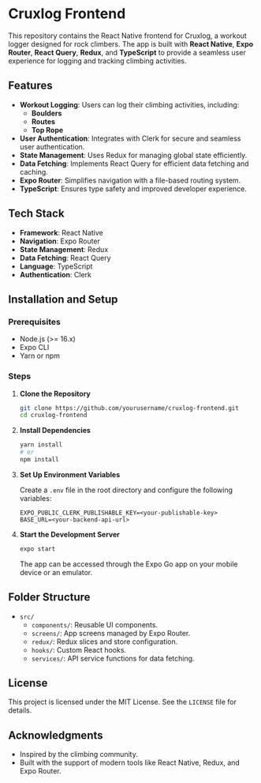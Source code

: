 # Cruxlog Frontend

This repository contains the React Native frontend for Cruxlog, a workout logger designed for rock climbers. The app is built with **React Native**, **Expo Router**, **React Query**, **Redux**, and **TypeScript** to provide a seamless user experience for logging and tracking climbing activities.

## Features

- **Workout Logging**: Users can log their climbing activities, including:
  - **Boulders**
  - **Routes**
  - **Top Rope**
- **User Authentication**: Integrates with Clerk for secure and seamless user authentication.
- **State Management**: Uses Redux for managing global state efficiently.
- **Data Fetching**: Implements React Query for efficient data fetching and caching.
- **Expo Router**: Simplifies navigation with a file-based routing system.
- **TypeScript**: Ensures type safety and improved developer experience.

## Tech Stack

- **Framework**: React Native
- **Navigation**: Expo Router
- **State Management**: Redux
- **Data Fetching**: React Query
- **Language**: TypeScript
- **Authentication**: Clerk

## Installation and Setup

### Prerequisites

- Node.js (>= 16.x)
- Expo CLI
- Yarn or npm

### Steps

1. **Clone the Repository**

   ```bash
   git clone https://github.com/yourusername/cruxlog-frontend.git
   cd cruxlog-frontend
   ```

2. **Install Dependencies**

   ```bash
   yarn install
   # or
   npm install
   ```

3. **Set Up Environment Variables**

   Create a `.env` file in the root directory and configure the following variables:

   ```env
   EXPO_PUBLIC_CLERK_PUBLISHABLE_KEY=<your-publishable-key>
   BASE_URL=<your-backend-api-url>
   ```

4. **Start the Development Server**

   ```bash
   expo start
   ```

   The app can be accessed through the Expo Go app on your mobile device or an emulator.

## Folder Structure

- `src/`
  - `components/`: Reusable UI components.
  - `screens/`: App screens managed by Expo Router.
  - `redux/`: Redux slices and store configuration.
  - `hooks/`: Custom React hooks.
  - `services/`: API service functions for data fetching.

## License

This project is licensed under the MIT License. See the `LICENSE` file for details.

## Acknowledgments

- Inspired by the climbing community.
- Built with the support of modern tools like React Native, Redux, and Expo Router.

